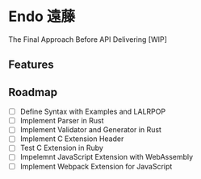 # Endo 遠藤

The Final Approach Before API Delivering [WIP]

## Features

## Roadmap

- [ ] Define Syntax with Examples and LALRPOP
- [ ] Implement Parser in Rust
- [ ] Implement Validator and Generator in Rust
- [ ] Implement C Extension Header
- [ ] Test C Extension in Ruby
- [ ] Impelemnt JavaScript Extension with WebAssembly
- [ ] Implement Webpack Extension for JavaScript
